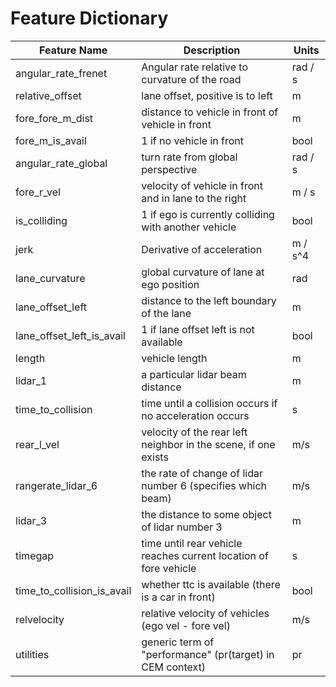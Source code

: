 # Feature Dictionary

| Feature Name              | Description                                                       | Units     | 
|---------------------------|------------------------                                           |-------    |
| angular_rate_frenet       | Angular rate relative to curvature of the road                    | rad / s   |
| relative_offset           | lane offset, positive is to left                                  | m         |
| fore_fore_m_dist          | distance to vehicle in front of vehicle in front                  | m         |
| fore_m_is_avail           | 1 if no vehicle in front                                          | bool      |
| angular_rate_global       | turn rate from global perspective                                 | rad / s   |
| fore_r_vel                | velocity of vehicle in front and in lane to the right             | m / s     |
| is_colliding              | 1 if ego is currently colliding with another vehicle              | bool      |      
| jerk                      | Derivative of acceleration                                        | m / s^4   |
| lane_curvature            | global curvature of lane at ego position                          | rad       |           
| lane_offset_left          | distance to the left boundary of the lane                         | m         |
| lane_offset_left_is_avail | 1 if lane offset left is not available                            | bool      |
| length                    | vehicle length                                                    | m         |
| lidar_1                   | a particular lidar beam distance                                  | m         |
| time_to_collision         | time until a collision occurs if no acceleration occurs           | s         |
| rear_l_vel                | velocity of the rear left neighbor in the scene, if one exists    | m/s       |
| rangerate_lidar_6         | the rate of change of lidar number 6 (specifies which beam)       | m/s       |
| lidar_3                   | the distance to some object of lidar number 3                     | m         |
| timegap                   | time until rear vehicle reaches current location of fore vehicle  | s         |
| time_to_collision_is_avail| whether ttc is available (there is a car in front)                | bool      |
| relvelocity               | relative velocity of vehicles (ego vel - fore vel)                | m/s       |
| utilities                 | generic term of "performance" (pr(target) in CEM context)         | pr        |
